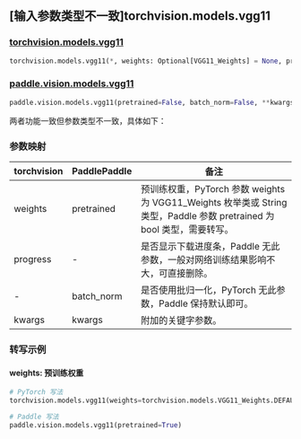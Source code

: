 ## [输入参数类型不一致]torchvision.models.vgg11

### [torchvision.models.vgg11](https://pytorch.org/vision/main/models/generated/torchvision.models.vgg11.html)

```python
torchvision.models.vgg11(*, weights: Optional[VGG11_Weights] = None, progress: bool = True, **kwargs: Any)
```

### [paddle.vision.models.vgg11](https://www.paddlepaddle.org.cn/documentation/docs/zh/api/paddle/vision/models/vgg11_cn.html)

```python
paddle.vision.models.vgg11(pretrained=False, batch_norm=False, **kwargs)
```

两者功能一致但参数类型不一致，具体如下：

### 参数映射

| torchvision | PaddlePaddle | 备注 |
| ----------- | ------------ | ---- |
| weights     | pretrained   | 预训练权重，PyTorch 参数 weights 为 VGG11_Weights 枚举类或 String 类型，Paddle 参数 pretrained 为 bool 类型，需要转写。|
| progress    | -            | 是否显示下载进度条，Paddle 无此参数，一般对网络训练结果影响不大，可直接删除。|
| -           | batch_norm   | 是否使用批归一化，PyTorch 无此参数，Paddle 保持默认即可。 |
| kwargs      | kwargs       | 附加的关键字参数。|

### 转写示例
#### weights: 预训练权重
```python
# PyTorch 写法
torchvision.models.vgg11(weights=torchvision.models.VGG11_Weights.DEFAULT)

# Paddle 写法
paddle.vision.models.vgg11(pretrained=True)
```
